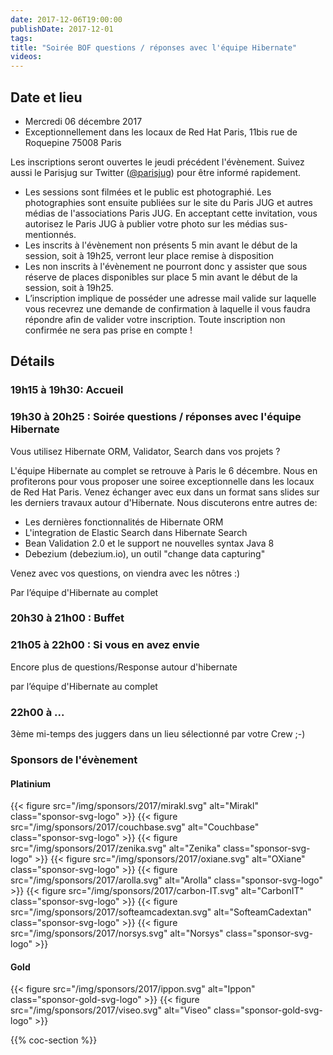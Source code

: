 ```yaml
---
date: 2017-12-06T19:00:00
publishDate: 2017-12-01
tags:
title: "Soirée BOF questions / réponses avec l'équipe Hibernate"
videos:
---
```


## Date et lieu

- Mercredi 06 décembre 2017
- Exceptionnellement dans les locaux de Red Hat Paris, 11bis rue de Roquepine 75008 Paris

Les inscriptions seront ouvertes le jeudi précédent l'évènement. Suivez aussi le Parisjug sur Twitter ([@parisjug](https://twitter.com/parisjug)) pour être informé rapidement.
- Les sessions sont filmées et le public est photographié. Les photographies sont ensuite publiées sur le site du Paris JUG et autres médias de l'associations Paris JUG. En acceptant cette invitation, vous autorisez le Paris JUG à publier votre photo sur les médias sus-mentionnés.
- Les inscrits à l'évènement non présents 5 min avant le début de la session, soit à 19h25, verront leur place remise à disposition
- Les non inscrits à l'évènement ne pourront donc y assister que sous réserve de places disponibles sur place 5 min avant le début de la session, soit à 19h25.
- L’inscription implique de posséder une adresse mail valide sur laquelle vous recevrez une demande de confirmation à laquelle il vous faudra répondre afin de valider votre inscription. Toute inscription non confirmée ne sera pas prise en compte !


## Détails

### 19h15 à 19h30: Accueil

### 19h30 à 20h25 : Soirée questions / réponses avec l'équipe Hibernate

Vous utilisez Hibernate ORM, Validator, Search dans vos projets ?

L'équipe Hibernate au complet se retrouve à Paris le 6 décembre. Nous en profiterons pour vous proposer une soiree exceptionnelle dans les locaux de Red Hat Paris. Venez échanger avec eux dans un format sans slides sur les derniers travaux autour d'Hibernate. Nous discuterons entre autres de:

- Les dernières fonctionnalités de Hibernate ORM
- L'integration de Elastic Search dans Hibernate Search
- Bean Validation 2.0 et le support ne nouvelles syntax Java 8
- Debezium (debezium.io), un outil "change data capturing"

Venez avec vos questions, on viendra avec les nôtres :)

Par l’équipe d'Hibernate au complet


### 20h30 à 21h00 : Buffet


### 21h05 à 22h00 : Si vous en avez envie

Encore plus de questions/Response autour d'hibernate

par l’équipe d'Hibernate au complet

### 22h00 à ...

3ème mi-temps des juggers dans un lieu sélectionné par votre Crew ;-)


### Sponsors de l'évènement

#### Platinium
{{< figure src="/img/sponsors/2017/mirakl.svg" alt="Mirakl" class="sponsor-svg-logo" >}}
{{< figure src="/img/sponsors/2017/couchbase.svg" alt="Couchbase" class="sponsor-svg-logo" >}}
{{< figure src="/img/sponsors/2017/zenika.svg" alt="Zenika" class="sponsor-svg-logo" >}}
{{< figure src="/img/sponsors/2017/oxiane.svg" alt="OXiane" class="sponsor-svg-logo" >}}
{{< figure src="/img/sponsors/2017/arolla.svg" alt="Arolla" class="sponsor-svg-logo" >}}
{{< figure src="/img/sponsors/2017/carbon-IT.svg" alt="CarbonIT" class="sponsor-svg-logo" >}}
{{< figure src="/img/sponsors/2017/softeamcadextan.svg" alt="SofteamCadextan" class="sponsor-svg-logo" >}}
{{< figure src="/img/sponsors/2017/norsys.svg" alt="Norsys" class="sponsor-svg-logo" >}}

#### Gold
{{< figure src="/img/sponsors/2017/ippon.svg" alt="Ippon" class="sponsor-gold-svg-logo" >}}
{{< figure src="/img/sponsors/2017/viseo.svg" alt="Viseo" class="sponsor-gold-svg-logo" >}}

{{% coc-section %}}
